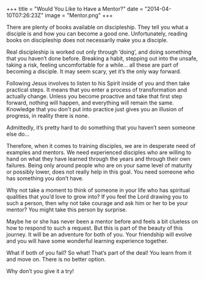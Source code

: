 +++
title = "Would You Like to Have a Mentor?"
date = "2014-04-10T07:26:23Z"
image = "Mentor.png"
+++

There are plenty of books available on discipleship. They tell you what a disciple is and how you can become a good one. Unfortunately, reading books on discipleship does not necessarily make you a disciple.

Real discipleship is worked out only through ’doing’, and doing something that you haven’t done before. Breaking a habit, stepping out into the unsafe, taking a risk, feeling uncomfortable for a while... all these are part of becoming a disciple. It may seem scary, yet it’s the only way forward.

Following Jesus involves to listen to his Spirit inside of you and then take practical steps. It means that you enter a process of transformation and actually change. Unless you become proactive and take that first step forward, nothing will happen, and everything will remain the same. Knowledge that you don't put into practice just gives you an illusion of progress, in reality there is none.

Admittedly, it’s pretty hard to do something that you haven’t seen someone else do...

Therefore, when it comes to training disciples, we are in desperate need of examples and mentors. We need experienced disciples who are willing to hand on what they have learned through the years and through their own failures. Being only around people who are on your same level of maturity or possibly lower, does not really help in this goal. You need someone who has something you don’t have.

Why not take a moment to think of someone in your life who has spiritual qualities that you’d love to grow into? If you feel the Lord drawing you to such a person, then why not take courage and ask him or her to be your mentor? You might take this person by surprise. 

Maybe he or she has never been a mentor before and feels a bit clueless on how to respond to such a request. But this is part of the beauty of this journey. It will be an adventure for both of you. Your friendship will evolve and you will have some wonderful learning experience together.

What if both of you fail? So what! That’s part of the deal! You learn from it and move on. There is no better option.

Why don’t you give it a try!
